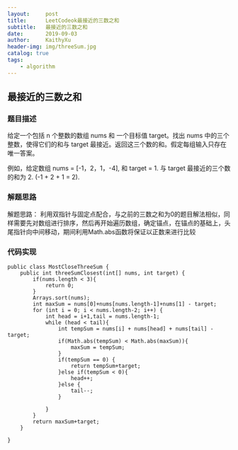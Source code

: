 ```yaml
---
layout:     post
title:      LeetCodeok最接近的三数之和
subtitle:   最接近的三数之和
date:       2019-09-03
author:     KaithyXu
header-img: img/threeSum.jpg
catalog: true
tags:
    - algorithm
---
```

## 最接近的三数之和


### 题目描述

给定一个包括 n 个整数的数组 nums 和 一个目标值 target。找出 nums 中的三个整数，使得它们的和与 target 最接近。返回这三个数的和。假定每组输入只存在唯一答案。

例如，给定数组 nums = [-1，2，1，-4], 和 target = 1.
与 target 最接近的三个数的和为 2. (-1 + 2 + 1 = 2).

### 解题思路
解题思路：
利用双指针与固定点配合，与之前的三数之和为0的题目解法相似，同样需要先对数组进行排序，然后再开始遍历数组，确定锚点，在锚点的基础上，头尾指针向中间移动，期间利用Math.abs函数将保证以正数来进行比较


### 代码实现

```
public class MostCloseThreeSum {
    public int threeSumClosest(int[] nums, int target) {
        if(nums.length < 3){
            return 0;
        }
        Arrays.sort(nums);
        int maxSum = nums[0]+nums[nums.length-1]+nums[1] - target;
        for (int i = 0; i < nums.length-2; i++) {
            int head = i+1,tail = nums.length-1;
            while (head < tail){
                int tempSum = nums[i] + nums[head] + nums[tail] - target;
                if(Math.abs(tempSum) < Math.abs(maxSum)){
                    maxSum = tempSum;
                }
                if(tempSum == 0) {
                    return tempSum+target;
                }else if(tempSum < 0){
                    head++;
                }else {
                    tail--;
                }

            }
        }
        return maxSum+target;
    }
    
}

```

